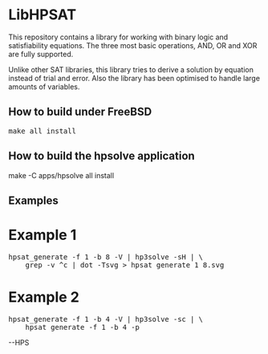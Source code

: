 # LibHPSAT
This repository contains a library for working with binary logic and
satisfiability equations. The three most basic operations, AND, OR and XOR
are fully supported.

Unlike other SAT libraries, this library tries to derive a solution
by equation instead of trial and error. Also the library has been
optimised to handle large amounts of variables.

## How to build under FreeBSD
<pre>
make all install
</pre>

## How to build the hpsolve application
</pre>
make -C apps/hpsolve all install
</pre>

## Examples
# Example 1
<pre>
hpsat_generate -f 1 -b 8 -V | hp3solve -sH | \
	grep -v ^c | dot -Tsvg > hpsat_generate_1_8.svg
</pre>

# Example 2
<pre>
hpsat_generate -f 1 -b 4 -V | hp3solve -sc | \
	hpsat_generate -f 1 -b 4 -p
</pre>

--HPS
